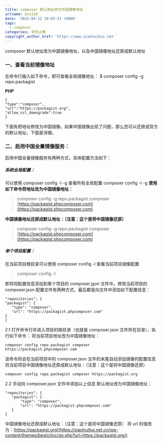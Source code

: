 ```yaml
---
title: composer 默认地址改为中国镜像地址
urlname: bxx1s8
date: '2022-04-12 10:05:31 +0000'
tags:
  - composer
categories: 学无止境
copyright_author_href: 'https://www.xiaohuihui.net'
---
```


composer 默认地址改为中国镜像地址，以及中国镜像地址还原成默认地址

### 一、查看当前镜像地址

在命令行输入如下命令，即可查看全局镜像地址：
$ composer config -g repo.packagist

**PHP**

```
{
"type":"composer",
"url":"https://packagist.org",
"allow_ssl_downgrade":true
}
```

下面有把地址修改为中国镜像，如果中国镜像出现了问题，那么您可以还原成官方的默认地址，下面是详细。

### 二、启用中国全量镜像服务：

启用中国全量镜像服务有两种方式，具体配置方法如下：

##### 系统全局配置：

可以使用 composer config -l -g 查看所有全局配置
composer config -l -g
**使用如下命令将地址改为中国镜像地址：**

> composer config -g repo.packagist composer [https://packagist.phpcomposer.com](https://packagist.phpcomposer.com)

**中国镜像地址还原成默认地址：（注意：这个是将中国镜像还原）**

> composer config -g repo.packagist composer [https://packagist.phpcomposer.com](https://packagist.phpcomposer.com)

##### 单个项目配置：

在当前项目根目录可以使用 composer config -l 查看当前项目镜像配置

> composer config -l

即将将配置信息添加到某个项目的 composer.[js](https://xiaohuihui.net.cn/archives/tag/js/)on 文件中。修改当前项目的 composer.json 配置文件有两种方式，最后都是向文件中添加如下配置信息：

```
"repositories": {
"packagist": {
   "type": "composer",
   "url": "https://packagist.phpcomposer.com"
}
}
```

2.1 打开命令行并进入项目的根目录（也就是 composer.json 文件所在目录），执行如下命令：
将当前项目地址改为中国镜像地址：

```
composer config repo.packagist composer https://packagist.phpcomposer.com
```

该命令将会在当前项目中的 composer.json 文件的末尾自动添加镜像的配置信息
将当前项目中国镜像地址还原成默认地址：（注意：这个是将中国镜像还原）

```
composer config repo.packagist composer https://packagist.org
```

2.2 手动向 composer.json 文件中添加以上信息
默认地址改为中国镜像地址：

```
"repositories": {
   "packagist": {
       "type": "composer",
       "url": "https://packagist.phpcomposer.com"
   }
}
```

中国镜像地址还原成默认地址：（注意：这个是将中国镜像还原）
将 url 的值改为：[https://packagist.org](https://xiaohuihui.net.cn/wp-content/themes/begin/inc/go.php?url=https://packagist.org/)
